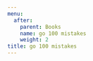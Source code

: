 ```yaml
---
menu:
  after:
    parent: Books
    name: go 100 mistakes
    weight: 2
title: go 100 mistakes
---
```

